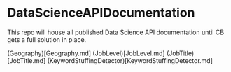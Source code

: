 DataScienceAPIDocumentation
===========================

This repo will house all published Data Science API documentation until CB gets a full solution in place.

(Geography)[Geography.md]
(JobLevel)[JobLevel.md]
(JobTitle)[JobTitle.md]
(KeywordStuffingDetector)[KeywordStuffingDetector.md]
